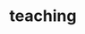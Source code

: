 ---
layout: page
title: teaching
nav: true
nav_order: 5
dropdown: true
children: 
    - title: semester courses
      permalink: /semester-courses/
    - title: divider
    # - title: summer courses
    #   permalink: /publications/
    # - title: divider
    # - title: other lectures
    #   permalink: /teaching1/
---